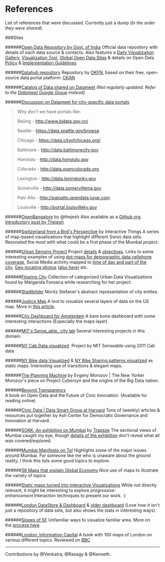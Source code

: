 References
==========

List of references that were discussed. Currently just a dump (_In the order they were shared_).

###Sites

######[Open Data Repository by Govt. of India](http://data.gov.in/)
Official data repository with details of each data source & contacts. Also features a [Daily Visualization Gallery](http://data.gov.in/visualization-gallery), [Visualization Tool](http://data.gov.in/visualize3/), [Global Open Data Sites](http://data.gov.in/opendatasites) & details on Open Data [Policy](http://data.gov.in/sites/default/files/NDSAP.pdf) & [Implementation Guidelines](http://data.gov.in/sites/default/files/NDSAP_Implementation_Guidelines_2.2.pdf)

######[Datahub repository](http://datahub.io/dataset?tags=india)
Repository by [OKFN](https://okfn.org/), based on their free, open-source data portal platform: [CKAN](http://ckan.org/)

######[Catalog of Data shared on Datameet](https://github.com/datameet/catalog)
_(Not regularly updated. Refer to the [Datameet Google Group](https://groups.google.com/d/forum/datameet) instead)_

######[Discussion on Datameet for city-specific data portals](https://groups.google.com/d/msg/datameet/vUm_gzTqYzw/LKnA8qHA8l8J)

> Why don't we have portals like:
>
> Beijing - http://www.bjdata.gov.cn/
> 
> Seattle - https://data.seattle.gov/browse
> 
> Chicago - https://data.cityofchicago.org/
> 
> Baltimore - http://data.baltimorecity.gov
> 
> Honolulu - http://data.honolulu.gov
> 
> Colorado - http://data.opencolorado.org
> 
> Lexington - http://data.lexingtonky.gov
> 
> Somerville - http://data.somervillema.gov
> 
> Palo Alto - http://paloalto.opendata.junar.com
> 
> Louisville - http://portal.louisvilleky.gov

######[OpenBangalore](http://openbangalore.org/) by @thejesh
Also available as a [Github org](https://github.com/openbangalore/). [Introductory post by Thejesh](http://thejeshgn.com/2012/09/15/introducing-bangalore-open-data-repository/)

######[Switzerland from a Bird's Perspective](http://work.interactivethings.com/nzz-swiss-maps/index.html) by Interactive Things
A series of map-based visualizations that highlight different Swiss data sets. Resonated the most with what could be a first phase of the Mumbai project.

######[Urban Sensing Project](http://urban-sensing.eu/)
Project [details](http://urban-sensing.eu/?page_id=5) & [objectives](http://urban-sensing.eu/?p=18). Links to some interesting examples of using [dot-maps for demographic data](http://urban-sensing.eu/?p=327),[cellphone coverage](http://urban-sensing.eu/?p=129), Social Media activity mapped to [time of day and part of the city](http://urban-sensing.eu/?p=794), [Geo-locating photos](http://urban-sensing.eu/?p=853) ([also here](http://urban-sensing.eu/?p=88)) etc.

######[Flowing City](http://flowingcity.com/)
Collection of categorized Urban Data Visualizations found by Margarida Fonseca while researching for her project.

######[Stadtbilder](http://stadt-bilder.com/)
Moritz Stefaner's abstract representation of city entites.

######[Justice Map](http://www.justicemap.org/) 
A tool to visualize several layers of data on the US map. More in [this article](http://www.fastcodesign.com/3034534/infographic-of-the-day/new-data-visualization-tool-helps-you-fight-the-man).

######[City Dashboard for Amsterdam](http://citydashboard.waag.org/)
A bare bone dashboard with some interesting interactions (Especially the maps layer).  

######[MIT's Sense_able_ city lab](http://senseable.mit.edu/)
Several interesting projects in this domain.

######[NY Cab Data visualized](http://infosthetics.com/archives/2014/03/hubcab_mapping_all_taxi_trips_in_new_york_2011.html) 
Project by MIT Senseable using 2011 Cab data

######[NY Bike data Visualized](http://cleantechnica.com/2014/04/14/comfortably-riding-new-york-city-streets-spontaneous-choreographed-dance-citi-bikes/) & [NY Bike Sharing patterns visualized](http://oobrien.com/2014/04/5-5-million-journeys-at-nyc-bike-share/) as static maps.
Interesting use of transitions & elegant maps.

######[The Planning Machine](http://www.newyorker.com/magazine/2014/10/13/planning-machine) by Evgeny Morozov | The New Yorker
Morozov's piece on Project Cybersyn and the origins of the Big Data nation.

######[Beyond Transparency](http://beyondtransparency.org/)  
A book on Open Data and the Future of Civic Innovation. (Available for reading online)

######[Civic Data | Data Smart Group at Harvard](http://datasmart.ash.harvard.edu/civic-data)
Tons of (weekly) articles & resources put together by  Ash Center for Democratic Governance and Innovation at Harvard.

######[SOAK: An exhibition on Mumbai](http://www.soak.in/) by [Trapeze](http://www.trapeze.in/feat6_soak1.html)
The sectional views of Mumbai caught my eye, though [details of the exhibition](http://www.soak.in/exhibition_intro.html) don't reveal what all was covered/explored.

######[Mumbai Manifesto on ToI](http://timesofindia.indiatimes.com/city/mumbai/TOI-manifesto-for-Mumbai/articleshow/44989547.cms)
Highlights some of the major issues around Mumbai. For someone like me who is unaware about the ground reality, I think this lists some good topics to explore.

######[38 Maps that explain Global Economy](http://www.vox.com/2014/8/26/6063749/38-maps-that-explain-the-global-economy)
Nice use of maps to illustrate the variety of topics

######[Static maps turned into Interactive Visualizations](http://www.fastcodesign.com/3030949/terminal-velocity/turn-nyc-subway-maps-into-interactive-data-visualizations-with-this-app)
While not directly relevant, it might be interesting to explore _progressive-enhancement_ Interaction techniques to present our work. :)

######[London DataStore & Dashboard](http://data.london.gov.uk/) & [older dashboard](http://citydashboard.org/london/)
(Love how it isn't just a repository of data sets, but also shows the stats in interesting ways)

######[Slopes of SF](http://jeromecukier.net/projects/slopes/slopes.html)
Unfamiliar ways to visualize familiar area. More on the [process here](http://www.jeromecukier.net/blog/2014/10/27/new-personal-project-slopes-of-san-francisco/).

######[London: Information Capital](http://spatial.ly/2014/09/london-information-capital/)
A book with 100 maps of London on various different topics. Reviewed on [BBC](http://www.bbc.com/news/magazine-29915801)

-------------------------

Contributions by @Venkatra, @Rasagy & @Kenneth.
